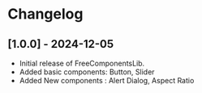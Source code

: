 # Changelog

## [1.0.0] - 2024-12-05

- Initial release of FreeComponentsLib.
- Added basic components: Button, Slider
- Added New components : Alert Dialog, Aspect Ratio
